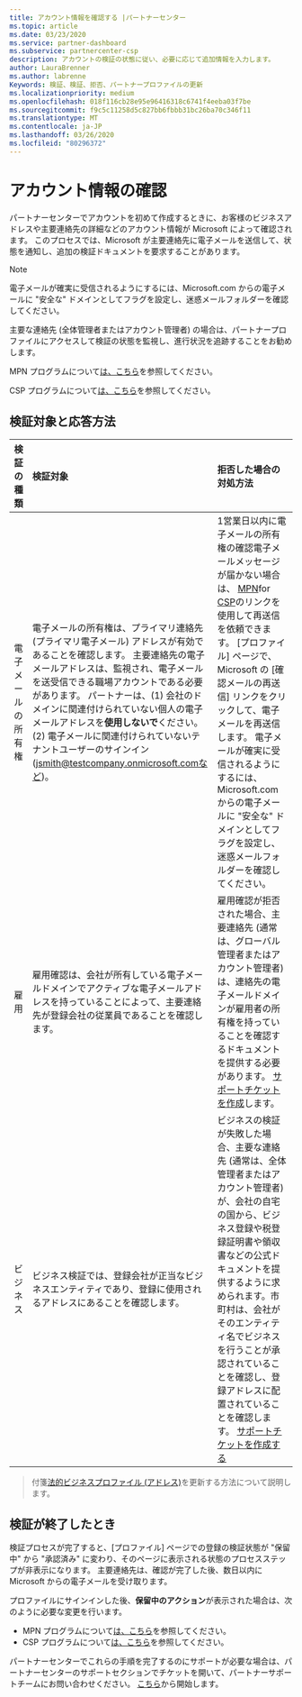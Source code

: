 ```yaml
---
title: アカウント情報を確認する |パートナーセンター
ms.topic: article
ms.date: 03/23/2020
ms.service: partner-dashboard
ms.subservice: partnercenter-csp
description: アカウントの検証の状態に従い、必要に応じて追加情報を入力します。
author: LauraBrenner
ms.author: labrenne
Keywords: 検証、検証、拒否、パートナープロファイルの更新
ms.localizationpriority: medium
ms.openlocfilehash: 018f116cb28e95e96416318c6741f4eeba03f7be
ms.sourcegitcommit: f9c5c11258d5c827bb6fbbb31bc26ba70c346f11
ms.translationtype: MT
ms.contentlocale: ja-JP
ms.lasthandoff: 03/26/2020
ms.locfileid: "80296372"
---
```

# <a name="verify-your-account-information"></a>アカウント情報の確認

パートナーセンターでアカウントを初めて作成するときに、お客様のビジネスアドレスや主要連絡先の詳細などのアカウント情報が Microsoft によって確認されます。 このプロセスでは、Microsoft が主要連絡先に電子メールを送信して、状態を通知し、追加の検証ドキュメントを要求することがあります。 

>[!Note]
>電子メールが確実に受信されるようにするには、Microsoft.com からの電子メールに "安全な" ドメインとしてフラグを設定し、迷惑メールフォルダーを確認してください。

主要な連絡先 (全体管理者またはアカウント管理者) の場合は、パートナープロファイルにアクセスして検証の状態を監視し、進行状況を追跡することをお勧めします。

MPN プログラムについて[は、こちら](https://partner.microsoft.com/pcv/accountsettings/connectedpartnerprofile)を参照してください。

CSP プログラムについて[は、こちら](https://partner.microsoft.com/pcv/accountsettings/partnerprofile)を参照してください。


## <a name="what-is-verified-and-how-to-respond"></a>検証対象と応答方法

|**検証の種類**   |**検証対象**   |**拒否した場合の対処方法**   |
|----------------------------|:-----------------------------------|:--------------------------------------|
|電子メールの所有権   |電子メールの所有権は、プライマリ連絡先 (プライマリ電子メール) アドレスが有効であることを確認します。 主要連絡先の電子メールアドレスは、監視され、電子メールを送受信できる職場アカウントである必要があります。 パートナーは、(1) 会社のドメインに関連付けられていない個人の電子メールアドレスを**使用しないで**ください。 (2) 電子メールに関連付けられていないテナントユーザーのサインイン (jsmith@testcompany.onmicrosoft.comなど)。  |1営業日以内に電子メールの所有権の確認電子メールメッセージが届かない場合は、 [MPN](https://partner.microsoft.com/pcv/accountsettings/connectedpartnerprofile)for [CSP](https://partner.microsoft.com/pcv/accountsettings/partnerprofile)のリンクを使用して再送信を依頼できます。 [プロファイル] ページで、Microsoft の [確認メールの再送信] リンクをクリックして、電子メールを再送信します。 電子メールが確実に受信されるようにするには、Microsoft.com からの電子メールに "安全な" ドメインとしてフラグを設定し、迷惑メールフォルダーを確認してください。|
|雇用 |雇用確認は、会社が所有している電子メールドメインでアクティブな電子メールアドレスを持っていることによって、主要連絡先が登録会社の従業員であることを確認します。|雇用確認が拒否された場合、主要連絡先 (通常は、グローバル管理者またはアカウント管理者) は、連絡先の電子メールドメインが雇用者の所有権を持っていることを確認するドキュメントを提供する必要があります。 [サポートチケットを作成](https://nam06.safelinks.protection.outlook.com/?url=https%3A%2F%2Fpartner.microsoft.com%2Fdashboard%2Fsupport%2Fcsp%2Fservicerequests%2Fcreate%3Fstage%3D2%26topicid%3D21655de7-7dbb-4927-33a2-f60f45feadf3&data=02%7C01%7CLaura.Brenner%40microsoft.com%7C2998df3c6bed41f5585a08d7cf7fbc39%7C72f988bf86f141af91ab2d7cd011db47%7C1%7C0%7C637206019881666017&sdata=9CBn9KSe3hi2nApRNVP6mLE9UX2JBOM1denAKXCutcI%3D&reserved=0)します。|
|ビジネス   |ビジネス検証では、登録会社が正当なビジネスエンティティであり、登録に使用されるアドレスにあることを確認します。|ビジネスの検証が失敗した場合、主要な連絡先 (通常は、全体管理者またはアカウント管理者) が、会社の自宅の国から、ビジネス登録や税登録証明書や領収書などの公式ドキュメントを提供するように求められます。市町村は、会社がそのエンティティ名でビジネスを行うことが承認されていることを確認し、登録アドレスに配置されていることを確認します。 [サポートチケットを作成する](https://nam06.safelinks.protection.outlook.com/?url=https%3A%2F%2Fpartner.microsoft.com%2Fdashboard%2Fsupport%2Fcsp%2Fservicerequests%2Fcreate%3Fstage%3D2%26topicid%3D21655de7-7dbb-4927-33a2-f60f45feadf3&data=02%7C01%7CLaura.Brenner%40microsoft.com%7C2998df3c6bed41f5585a08d7cf7fbc39%7C72f988bf86f141af91ab2d7cd011db47%7C1%7C0%7C637206019881666017&sdata=9CBn9KSe3hi2nApRNVP6mLE9UX2JBOM1denAKXCutcI%3D&reserved=0)|

>付箋[法的ビジネスプロファイル (アドレス)](https://docs.microsoft.com/partner-center/update-your-partner-profile)を更新する方法について説明します。

## <a name="when-verification-concludes"></a>検証が終了したとき


検証プロセスが完了すると、[プロファイル] ページでの登録の検証状態が "保留中" から "承認済み" に変わり、そのページに表示される状態のプロセスステップが非表示になります。
主要連絡先は、確認が完了した後、数日以内に Microsoft からの電子メールを受け取ります。 

プロファイルにサインインした後、**保留中のアクション**が表示された場合は、次のように必要な変更を行います。

- MPN プログラムについて[は、こちら](https://partner.microsoft.com/pcv/accountsettings/connectedpartnerprofile)を参照してください。  
- CSP プログラムについて[は、こちら](https://partner.microsoft.com/pcv/accountsettings/partnerprofile)を参照してください。

パートナーセンターでこれらの手順を完了するのにサポートが必要な場合は、パートナーセンターのサポートセクションでチケットを開いて、パートナーサポートチームにお問い合わせください。  [こちら](https://partner.microsoft.com/dashboard/support/servicerequests/create?stage=2&topicid=21655de7-7dbb-4927-33a2-f60f45feadf3)から開始します。


